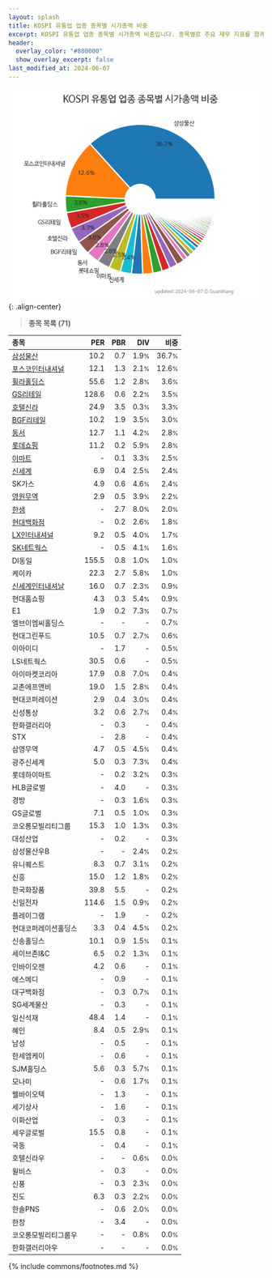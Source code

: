 ```yaml
---
layout: splash
title: KOSPI 유통업 업종 종목별 시가총액 비중
excerpt: KOSPI 유통업 업종 종목별 시가총액 비중입니다. 종목별로 주요 재무 지표를 함께 표시합니다.
header:
  overlay_color: "#800000"
  show_overlay_excerpt: false
last_modified_at: 2024-06-07
---
```



![KOSPI 유통업 업종 종목별 시가총액 비중](/stats/sector/images/kospi_업종_유통업_종목.png){: .align-center}


> **종목 목록 (71)**<a id="list"></a>

| **종목** | **PER** | **PBR** | **DIV** | **비중** |
| :------- | ------: | ------: | ------: | -------: |
| [삼성물산](/028260/) | 10.2 | 0.7 | 1.9<small>%</small> | 36.7<small>%</small> |
| [포스코인터내셔널](/047050/) | 12.1 | 1.3 | 2.1<small>%</small> | 12.6<small>%</small> |
| [휠라홀딩스](/081660/) | 55.6 | 1.2 | 2.8<small>%</small> | 3.6<small>%</small> |
| [GS리테일](/007070/) | 128.6 | 0.6 | 2.2<small>%</small> | 3.5<small>%</small> |
| [호텔신라](/008770/) | 24.9 | 3.5 | 0.3<small>%</small> | 3.3<small>%</small> |
| [BGF리테일](/282330/) | 10.2 | 1.9 | 3.5<small>%</small> | 3.0<small>%</small> |
| [동서](/026960/) | 12.7 | 1.1 | 4.2<small>%</small> | 2.8<small>%</small> |
| [롯데쇼핑](/023530/) | 11.2 | 0.2 | 5.9<small>%</small> | 2.8<small>%</small> |
| [이마트](/139480/) | - | 0.1 | 3.3<small>%</small> | 2.5<small>%</small> |
| [신세계](/004170/) | 6.9 | 0.4 | 2.5<small>%</small> | 2.4<small>%</small> |
| SK가스 | 4.9 | 0.6 | 4.6<small>%</small> | 2.4<small>%</small> |
| [영원무역](/111770/) | 2.9 | 0.5 | 3.9<small>%</small> | 2.2<small>%</small> |
| [한샘](/009240/) | - | 2.7 | 8.0<small>%</small> | 2.0<small>%</small> |
| [현대백화점](/069960/) | - | 0.2 | 2.6<small>%</small> | 1.8<small>%</small> |
| [LX인터내셔널](/001120/) | 9.2 | 0.5 | 4.0<small>%</small> | 1.7<small>%</small> |
| [SK네트웍스](/001740/) | - | 0.5 | 4.1<small>%</small> | 1.6<small>%</small> |
| DI동일 | 155.5 | 0.8 | 1.0<small>%</small> | 1.0<small>%</small> |
| 케이카 | 22.3 | 2.7 | 5.8<small>%</small> | 1.0<small>%</small> |
| [신세계인터내셔날](/031430/) | 16.0 | 0.7 | 2.3<small>%</small> | 0.9<small>%</small> |
| 현대홈쇼핑 | 4.3 | 0.3 | 5.4<small>%</small> | 0.9<small>%</small> |
| E1 | 1.9 | 0.2 | 7.3<small>%</small> | 0.7<small>%</small> |
| 엘브이엠씨홀딩스 | - | - | - | 0.7<small>%</small> |
| 현대그린푸드 | 10.5 | 0.7 | 2.7<small>%</small> | 0.6<small>%</small> |
| 이아이디 | - | 1.7 | - | 0.5<small>%</small> |
| LS네트웍스 | 30.5 | 0.6 | - | 0.5<small>%</small> |
| 아이마켓코리아 | 17.9 | 0.8 | 7.0<small>%</small> | 0.4<small>%</small> |
| 교촌에프앤비 | 19.0 | 1.5 | 2.8<small>%</small> | 0.4<small>%</small> |
| 현대코퍼레이션 | 2.9 | 0.4 | 3.0<small>%</small> | 0.4<small>%</small> |
| 신성통상 | 3.2 | 0.6 | 2.7<small>%</small> | 0.4<small>%</small> |
| 한화갤러리아 | - | 0.3 | - | 0.4<small>%</small> |
| STX | - | 2.8 | - | 0.4<small>%</small> |
| 삼영무역 | 4.7 | 0.5 | 4.5<small>%</small> | 0.4<small>%</small> |
| 광주신세계 | 5.0 | 0.3 | 7.3<small>%</small> | 0.4<small>%</small> |
| 롯데하이마트 | - | 0.2 | 3.2<small>%</small> | 0.3<small>%</small> |
| HLB글로벌 | - | 4.0 | - | 0.3<small>%</small> |
| 경방 | - | 0.3 | 1.6<small>%</small> | 0.3<small>%</small> |
| GS글로벌 | 7.1 | 0.5 | 1.0<small>%</small> | 0.3<small>%</small> |
| 코오롱모빌리티그룹 | 15.3 | 1.0 | 1.3<small>%</small> | 0.3<small>%</small> |
| 대성산업 | - | 0.2 | - | 0.3<small>%</small> |
| 삼성물산우B | - | - | 2.4<small>%</small> | 0.2<small>%</small> |
| 유니퀘스트 | 8.3 | 0.7 | 3.1<small>%</small> | 0.2<small>%</small> |
| 신흥 | 15.0 | 1.2 | 1.8<small>%</small> | 0.2<small>%</small> |
| 한국화장품 | 39.8 | 5.5 | - | 0.2<small>%</small> |
| 신일전자 | 114.6 | 1.5 | 0.9<small>%</small> | 0.2<small>%</small> |
| 플레이그램 | - | 1.9 | - | 0.2<small>%</small> |
| 현대코퍼레이션홀딩스 | 3.3 | 0.4 | 4.5<small>%</small> | 0.2<small>%</small> |
| 신송홀딩스 | 10.1 | 0.9 | 1.5<small>%</small> | 0.1<small>%</small> |
| 세이브존I&C | 6.5 | 0.2 | 1.3<small>%</small> | 0.1<small>%</small> |
| 인바이오젠 | 4.2 | 0.6 | - | 0.1<small>%</small> |
| 에스메디 | - | 0.9 | - | 0.1<small>%</small> |
| 대구백화점 | - | 0.3 | 0.7<small>%</small> | 0.1<small>%</small> |
| SG세계물산 | - | 0.3 | - | 0.1<small>%</small> |
| 일신석재 | 48.4 | 1.4 | - | 0.1<small>%</small> |
| 혜인 | 8.4 | 0.5 | 2.9<small>%</small> | 0.1<small>%</small> |
| 남성 | - | 0.5 | - | 0.1<small>%</small> |
| 한세엠케이 | - | 0.6 | - | 0.1<small>%</small> |
| SJM홀딩스 | 5.6 | 0.3 | 5.7<small>%</small> | 0.1<small>%</small> |
| 모나미 | - | 0.6 | 1.7<small>%</small> | 0.1<small>%</small> |
| 웰바이오텍 | - | 1.3 | - | 0.1<small>%</small> |
| 세기상사 | - | 1.6 | - | 0.1<small>%</small> |
| 이화산업 | - | 0.3 | - | 0.1<small>%</small> |
| 세우글로벌 | 15.5 | 0.8 | - | 0.1<small>%</small> |
| 국동 | - | 0.4 | - | 0.1<small>%</small> |
| 호텔신라우 | - | - | 0.6<small>%</small> | 0.0<small>%</small> |
| 윌비스 | - | 0.3 | - | 0.0<small>%</small> |
| 신풍 | - | 0.3 | 2.3<small>%</small> | 0.0<small>%</small> |
| 진도 | 6.3 | 0.3 | 2.2<small>%</small> | 0.0<small>%</small> |
| 한솔PNS | - | 0.6 | 2.0<small>%</small> | 0.0<small>%</small> |
| 한창 | - | 3.4 | - | 0.0<small>%</small> |
| 코오롱모빌리티그룹우 | - | - | 0.8<small>%</small> | 0.0<small>%</small> |
| 한화갤러리아우 | - | - | - | 0.0<small>%</small> |

{% include commons/footnotes.md %}